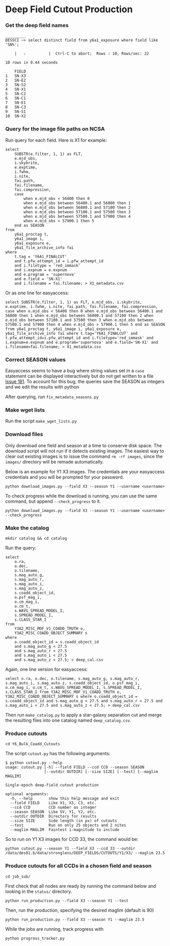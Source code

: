 # Deep Field Cutout Production

### Get the deep field names

```
_________
DESSCI ~> select distinct field from y6a1_exposure where field like 'SN%';

    |   ☆          |  Ctrl-C to abort;  Rows : 10, Rows/sec: 22 

10 rows in 0.44 seconds

    FIELD
1   SN-X3
2   SN-E2
3   SN-S2
4   SN-X1
5   SN-C2
6   SN-C1
7   SN-E1
8   SN-C3
9   SN-S1
10  SN-X2
```

### Query for the image file paths on NCSA

Run query for each field. Here is X1 for example:

```
select
    SUBSTR(e.filter, 1, 1) as FLT,
	e.mjd_obs,
	i.skybrite,
	e.exptime,
	i.fwhm,
	i.nite,
	fai.path,
	fai.filename,
	fai.compression,
	case 
		when e.mjd_obs < 56400 then 0 
		when e.mjd_obs between 56400.1 and 56800 then 1 
		when e.mjd_obs between 56800.1 and 57100 then 2 
		when e.mjd_obs between 57100.1 and 57500 then 3 
		when e.mjd_obs between 57500.1 and 57900 then 4 
		when e.mjd_obs > 57900.1 then 5 
	end as SEASON
from
	y6a1_proctag t,
	y6a1_image i,
	y6a1_exposure e,
	y6a1_file_archive_info fai
where
	t.tag = 'Y6A1_FINALCUT'
	and t.pfw_attempt_id = i.pfw_attempt_id
	and i.filetype = 'red_immask'
	and i.expnum = e.expnum
	and e.program = 'supernova'
	and e.field = 'SN-X1'
	and i.filename = fai.filename; > X1_metadata.csv
```

Or as one line for easyaccess:
```
select SUBSTR(e.filter, 1, 1) as FLT, e.mjd_obs, i.skybrite, e.exptime, i.fwhm, i.nite, fai.path, fai.filename, fai.compression, case when e.mjd_obs < 56400 then 0 when e.mjd_obs between 56400.1 and 56800 then 1 when e.mjd_obs between 56800.1 and 57100 then 2 when e.mjd_obs between 57100.1 and 57500 then 3 when e.mjd_obs between 57500.1 and 57900 then 4 when e.mjd_obs > 57900.1 then 5 end as SEASON from y6a1_proctag t, y6a1_image i, y6a1_exposure e, y6a1_file_archive_info fai where t.tag='Y6A1_FINALCUT' and t.pfw_attempt_id=i.pfw_attempt_id and i.filetype='red_immask' and i.expnum=e.expnum and e.program='supernova' and e.field='SN-X1' and i.filename=fai.filename; > X1_metadata.csv
```

### Correct SEASON values

Easyaccess seems to have a bug where string values set in a `case` statement can be displayed interactively but do not get written to a file [Issue 181](https://github.com/mgckind/easyaccess/issues/181). 
To account for this bug, the queries save the SEASON as integers and we edit the results with python

After querying, run `fix_metadata_seasons.py`

### Make wget lists

Run the script `make_wget_lists.py`

### Download files

Only download one field and season at a time to conserve disk space. 
The download script will not run if it detects existing images.
The easiest way to clear out existing images is to issue the command `rm -rf images`, since the `images/` directory will be remade automatically.

Below is an example for Y1 X3 images. 
The credentials are your easyaccess credentials and you will be prompted for your password.

```
python download_images.py --field X3 --season Y1 --username <username>
```

To check progress while the download is running, you can use the same command, but append `--check_progress` to it.

```
python download_images.py --field X3 --season Y1 --username <username> --check_progress
```

### Make the catalog

`mkdir catalog && cd catalog`

Run the query:

```
select
	o.ra,
	o.dec,
	o.tilename,
	s.mag_auto_g,
	s.mag_auto_r,
	s.mag_auto_i,
	s.mag_auto_z,
	s.coadd_object_id,
	o.psf_mag_i,
	o.cm_mag_i,
	o.cm_t,
	s.WAVG_SPREAD_MODEL_I,
	s.SPREAD_MODEL_I,
	s.CLASS_STAR_I
from
	Y3A2_MISC_MOF_V1_COADD_TRUTH o,
	Y3A2_MISC_COADD_OBJECT_SUMMARY s
where
	o.coadd_object_id = s.coadd_object_id
	and s.mag_auto_g < 27.5
	and s.mag_auto_r < 27.5
	and s.mag_auto_i < 27.5
	and s.mag_auto_z < 27.5; > deep_cal.csv
```

Again, one line version for easyaccess:
```
select o.ra, o.dec, o.tilename, s.mag_auto_g, s.mag_auto_r, s.mag_auto_i, s.mag_auto_z, s.coadd_object_id, o.psf_mag_i, o.cm_mag_i, o.cm_t, s.WAVG_SPREAD_MODEL_I, s.SPREAD_MODEL_I, s.CLASS_STAR_I from Y3A2_MISC_MOF_V1_COADD_TRUTH o, Y3A2_MISC_COADD_OBJECT_SUMMARY s where o.coadd_object_id = s.coadd_object_id and s.mag_auto_g < 27.5 and s.mag_auto_r < 27.5 and s.mag_auto_i < 27.5 and s.mag_auto_z < 27.5; > deep_cal.csv
```

Then run `make_catalog.py` to apply a star-galaxy separation cut and merge the resulting files into one catalog named `deep_catalog.csv`.

### Produce cutouts

`cd Y6_Bulk_Coadd_Cutouts`

The script `cutout.py` has the following arguments:

```
$ python cutout.py --help
usage: cutout.py [-h] --field FIELD --ccd CCD --season SEASON
                 [--outdir OUTDIR] [--size SIZE] [--test] [--maglim MAGLIM]

Single-epoch deep-field cutout production

optional arguments:
  -h, --help       show this help message and exit
  --field FIELD    Like X1, X3, C3, etc.
  --ccd CCD        CCD number as integer
  --season SEASON  Like SV, Y1, Y2, etc.
  --outdir OUTDIR  Directory for results
  --size SIZE      Side length (in px) of cutouts
  --test           Run on only 25 objects and 2 nites
  --maglim MAGLIM  Faintest i-magnitude to include
```

So to run on Y1 X3 images for CCD 33, the command would be:

`python cutout.py --season Y1 --field X3 --ccd 33 --outdir /data/des81.b/data/stronglens/DEEP_FIELDS/CUTOUTS/Y1/X3/ --maglim 23.5`

### Produce cutouts for all CCDs in a chosen field and season

`cd job_sub/`

First check that all nodes are ready by running the command below and looking in the `status/` directory.

`python run_production.py --field X3 --season Y1 --test`

Then, run the production, specifying the desired maglim (default is 90)

`python run_production.py --field X3 --season Y1 --maglim 23.5`

While the jobs are running, track progress with 

`python progress_tracker.py`